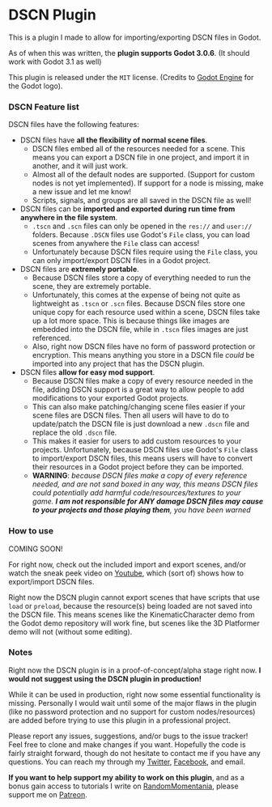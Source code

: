 # DSCN Plugin

This is a plugin I made to allow for importing/exporting DSCN files in Godot.

As of when this was written, the **plugin supports Godot 3.0.6**.
(It should work with Godot 3.1 as well)

This plugin is released under the `MIT` license.
(Credits to [Godot Engine](https://godotengine.org/) for the Godot logo).

### DSCN Feature list

DSCN files have the following features:

* DSCN files have **all the flexibility of normal scene files**.
  * DSCN files embed all of the resources needed for a scene. This means you can export a DSCN file in one project, and import it in another, and it will just work.
  * Almost all  of the default nodes are supported. (Support for custom nodes is not yet implemented). If support for a node is missing, make a new issue and let me know!
  * Scripts, signals, and groups are all saved in the DSCN file as well!
* DSCN files can be **imported and exported during run time from anywhere in the file system**.
  * `.tscn` and `.scn` files can only be opened in the `res://` and `user://` folders. Because `.DSCN` files use Godot's `File` class, you can load scenes from anywhere the `File` class can access!
  * Unfortunately because DSCN files require using the `File` class, you can only import/export DSCN files in a Godot project.
* DSCN files are **extremely portable**.
  * Because DSCN files store a copy of everything needed to run the scene, they are extremely portable.
  * Unfortunately, this comes at the expense of being not quite as lightweight as `.tscn` or `.scn` files. Because DSCN files store one unique copy for each resource used within a scene, DSCN files take up a lot more space. This is because things like images are embedded into the DSCN file, while in `.tscn` files images are just referenced.
  * Also, right now DSCN files have no form of password protection or encryption. This means anything you store in a DSCN file *could* be imported into any project that has the DSCN plugin.
* DSCN files **allow for easy mod support**.
  * Because DSCN files make a copy of every resource needed in the file, adding DSCN support is a great way to allow people to add modifications to your exported Godot projects.
  * This can also make patching/changing scene files easier if your scene files are DSCN files. Then all users will have to do to update/patch the DSCN file is just download a new `.dscn` file and replace the old `.dscn` file.
  * This makes it easier for users to add custom resources to your projects. Unfortunately, because DSCN files use Godot's `File` class to import/export DSCN files, this means users will have to convert their resources in a Godot project before they can be imported.
  * **WARNING**: *because DSCN files make a copy of every reference needed, and are not sand boxed in any way, this means DSCN files could potentially add harmful code/resources/textures to your game. **I am not responsible for ANY damage DSCN files may cause to your projects and those playing them**, you have been warned*

### How to use

COMING SOON!

For right now, check out the included import and export scenes, and/or watch the sneak peek video on [Youtube](https://www.youtube.com/watch?v=zyz2C6wGdlE), which (sort of) shows how to export/import DSCN files.

Right now the DSCN plugin cannot export scenes that have scripts that use `load` or `preload`, because the resource(s) being loaded are not saved into the DSCN file. This means scenes like the KinematicCharacter demo from the Godot demo repository will work fine, but scenes like the 3D Platformer demo will not (without some editing).
  
### Notes

Right now the DSCN plugin is in a proof-of-concept/alpha stage right now. **I would not suggest using the DSCN plugin in production!**

While it can be used in production, right now some essential functionality is missing. Personally I would wait until some of the major flaws in the plugin (like no password protection and no support for custom nodes/resources) are added before trying to use this plugin in a professional project.

Please report any issues, suggestions, and/or bugs to the issue tracker! Feel free to clone and make changes if you want. Hopefully the code is fairly straight forward, though do not hesitate to contact me if you have any questions. You can reach my through my [Twitter](https://twitter.com/TwistedTwigleg), [Facebook](https://www.facebook.com/noah.beard.5680), and email.

**If you want to help support my ability to work on this plugin**, and as a bonus gain access to tutorials I write on [RandomMomentania](https://randommomentania.com/), please support me on [Patreon](https://www.patreon.com/RandomMomentania).



